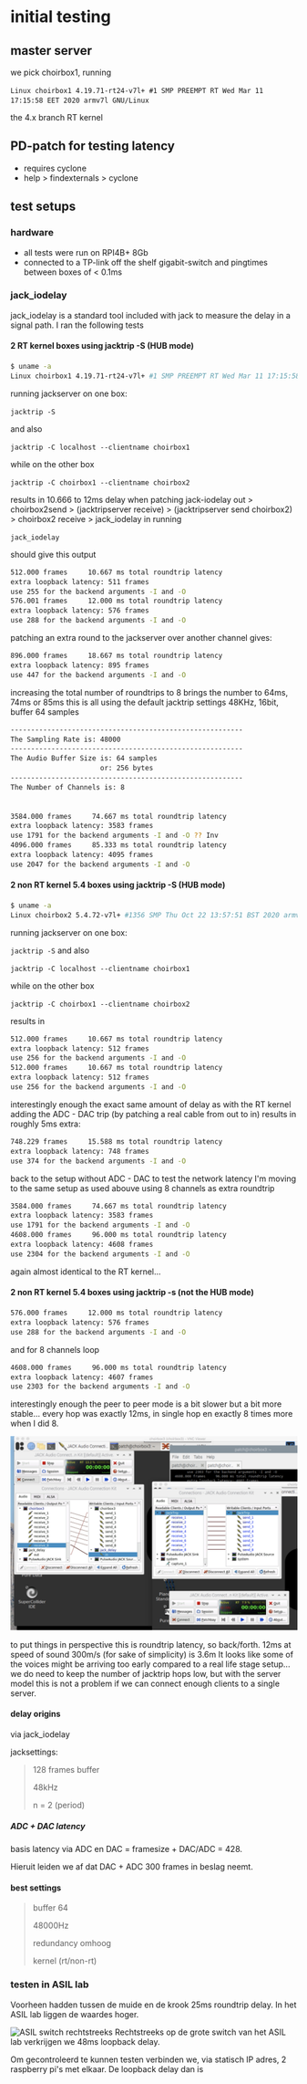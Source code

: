 # initial testing

## master server

we pick choirbox1, running

`Linux choirbox1 4.19.71-rt24-v7l+ #1 SMP PREEMPT RT Wed Mar 11 17:15:58 EET 2020 armv7l GNU/Linux`

the 4.x branch RT kernel

## PD-patch for testing latency

- requires cyclone
- help > findexternals > cyclone

## test setups

### hardware

- all tests were run on RPI4B+ 8Gb
- connected to a TP-link off the shelf gigabit-switch and pingtimes between boxes of < 0.1ms

### jack_iodelay

jack_iodelay is a standard tool included with jack to measure the delay in a signal path. I ran the following tests

#### 2 RT kernel boxes using jacktrip -S (HUB mode)

```bash
$ uname -a
Linux choirbox1 4.19.71-rt24-v7l+ #1 SMP PREEMPT RT Wed Mar 11 17:15:58 EET 2020 armv7l GNU/Linux
```

running jackserver on one box:

```jacktrip -S```

and also

```jacktrip -C localhost --clientname choirbox1```

while on the other box

```jacktrip -C choirbox1 --clientname choirbox2```

results in 10.666 to 12ms delay when patching 
jack-iodelay out > choirbox2send > (jacktripserver receive) > (jacktripserver send choirbox2) > choirbox2 receive > jack_iodelay in
running

```jack_iodelay```

should give this output

```bash
512.000 frames     10.667 ms total roundtrip latency
extra loopback latency: 511 frames
use 255 for the backend arguments -I and -O
576.001 frames     12.000 ms total roundtrip latency
extra loopback latency: 576 frames
use 288 for the backend arguments -I and -O
```

patching an extra round to the jackserver over another channel gives:

```bash
896.000 frames     18.667 ms total roundtrip latency
extra loopback latency: 895 frames
use 447 for the backend arguments -I and -O
```

increasing the total number of roundtrips to 8 brings the number to 64ms, 74ms or 85ms
this is all using the default jacktrip settings 48KHz, 16bit, buffer 64 samples

```bash
---------------------------------------------------------
The Sampling Rate is: 48000
---------------------------------------------------------
The Audio Buffer Size is: 64 samples
                      or: 256 bytes
---------------------------------------------------------
The Number of Channels is: 8


3584.000 frames     74.667 ms total roundtrip latency
extra loopback latency: 3583 frames
use 1791 for the backend arguments -I and -O ?? Inv
4096.000 frames     85.333 ms total roundtrip latency
extra loopback latency: 4095 frames
use 2047 for the backend arguments -I and -O
```

#### 2 non RT kernel 5.4 boxes using jacktrip -S (HUB mode)

```bash
$ uname -a
Linux choirbox2 5.4.72-v7l+ #1356 SMP Thu Oct 22 13:57:51 BST 2020 armv7l GNU/Linux
```

running jackserver on one box:

```jacktrip -S```
and also

```jacktrip -C localhost --clientname choirbox1```

while on the other box

```jacktrip -C choirbox1 --clientname choirbox2```

results in

```bash
512.000 frames     10.667 ms total roundtrip latency
extra loopback latency: 512 frames
use 256 for the backend arguments -I and -O
512.000 frames     10.667 ms total roundtrip latency
extra loopback latency: 512 frames
use 256 for the backend arguments -I and -O
```

interestingly enough the exact same amount of delay as with the RT kernel
adding the ADC - DAC trip (by patching a real cable from out to in) results in roughly 5ms extra:

```bash
748.229 frames     15.588 ms total roundtrip latency
extra loopback latency: 748 frames
use 374 for the backend arguments -I and -O
```

back to the setup without ADC - DAC to test the network latency I'm moving to the same setup as used abouve using 8 channels as extra roundtrip

```bash
3584.000 frames     74.667 ms total roundtrip latency
extra loopback latency: 3583 frames
use 1791 for the backend arguments -I and -O
4608.000 frames     96.000 ms total roundtrip latency
extra loopback latency: 4608 frames
use 2304 for the backend arguments -I and -O
```

again almost identical to the RT kernel...

#### 2 non RT kernel 5.4 boxes using jacktrip -s (not the HUB mode)

```bash
576.000 frames     12.000 ms total roundtrip latency
extra loopback latency: 576 frames
use 288 for the backend arguments -I and -O
```

and for 8 channels loop

```bash
4608.000 frames     96.000 ms total roundtrip latency
extra loopback latency: 4607 frames
use 2303 for the backend arguments -I and -O
```

interestingly enough the peer to peer mode is a bit slower
but a bit more stable... every hop was exactly 12ms, in single hop en exactly 8 times more when I did 8.

![8hops](latency/8channelpatchsetup.png)

to put things in perspective this is roundtrip latency, so back/forth. 12ms at speed of sound 300m/s (for sake of simplicity) is 3.6m It looks like some of the voices might be arriving too early compared to a real life stage setup... we do need to keep the number of jacktrip hops low, but with the server model this is not a problem if we can connect enough clients to a single server.

#### delay origins

via jack_iodelay

jacksettings:

> 128 frames buffer
>
> 48kHz
>
> n = 2 (period)

##### ADC + DAC latency

basis latency via ADC en DAC = framesize + DAC/ADC = 428.

Hieruit leiden we af dat DAC + ADC 300 frames in beslag neemt.

<screenshot>

#### best settings

> buffer 64
>
> 48000Hz
>
> redundancy omhoog
>
> kernel (rt/non-rt)

### testen in ASIL lab

Voorheen hadden tussen de muide en de krook 25ms roundtrip delay. In het ASIL lab liggen de waardes hoger.

![ASIL switch rechtstreeks](./images/ASIL_switch_rechtstreeks.png) Rechtstreeks op de grote switch van het ASIL lab verkrijgen we 48ms loopback delay.

Om gecontroleerd te kunnen testen verbinden we, via statisch IP adres, 2 raspberry pi's met elkaar. De loopback delay dan is
![]() 